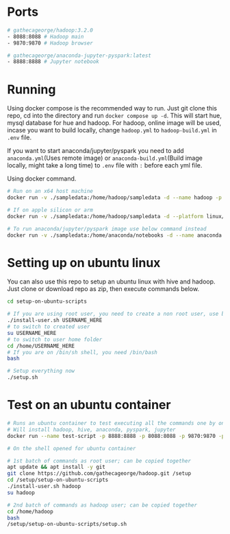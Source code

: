 # Ports
```bash
# gathecageorge/hadoop:3.2.0
- 8088:8088 # Hadoop main
- 9870:9870 # Hadoop browser

# gathecageorge/anaconda-jupyter-pyspark:latest
- 8888:8888 # Jupyter notebook
```

# Running

Using docker compose is the recommended way to run. Just git clone this repo, cd into the directory and run `docker compose up -d`. This will start hue, mysql database for hue and hadoop. For hadoop, online image will be used, incase you want to build locally, change `hadoop.yml` to `hadoop-build.yml` in `.env` file. 

If you want to start anaconda/jupyter/pyspark you need to add `anaconda.yml`(Uses remote image) or `anaconda-build.yml`(Build image locally, might take a long time) to `.env` file with `:` before each yml file.

Using docker command.

```bash
# Run on an x64 host machine
docker run -v ./sampledata:/home/hadoop/sampledata -d --name hadoop -p 8088:8088 -p 9870:9870 --rm gathecageorge/hadoop:3.2.0

# If on apple silicon or arm
docker run -v ./sampledata:/home/hadoop/sampledata -d --platform linux/amd64 --name hadoop -p 8088:8088 -p 9870:9870 --rm gathecageorge/hadoop:3.2.0

# To run anaconda/jupyter/pyspark image use below command instead
docker run -v ./sampledata:/home/anaconda/notebooks -d --name anaconda -p 8888:8888 --rm gathecageorge/anaconda-jupyter-pyspark:latest
```

# Setting up on ubuntu linux

You can also use this repo to setup an ubuntu linux with hive and hadoop. Just clone or download repo as zip, then execute commands below.

```bash
cd setup-on-ubuntu-scripts

# If you are using root user, you need to create a non root user, use below script to do that
./install-user.sh USERNAME_HERE
# to switch to created user
su USERNAME_HERE
# to switch to user home folder
cd /home/USERNAME_HERE
# If you are on /bin/sh shell, you need /bin/bash
bash

# Setup everything now
./setup.sh
```

# Test on an ubuntu container
```bash
# Runs an ubuntu container to test executing all the commands one by one
# Will install hadoop, hive, anaconda, pyspark, jupyter
docker run --name test-script -p 8888:8888 -p 8088:8088 -p 9870:9870 -p 2223:22 -ti ubuntu:22.04 bash

# On the shell opened for ubuntu container

# 1st batch of commands as root user; can be copied together
apt update && apt install -y git
git clone https://github.com/gathecageorge/hadoop.git /setup
cd /setup/setup-on-ubuntu-scripts
./install-user.sh hadoop
su hadoop

# 2nd batch of commands as hadoop user; can be copied together
cd /home/hadoop
bash
/setup/setup-on-ubuntu-scripts/setup.sh
```
